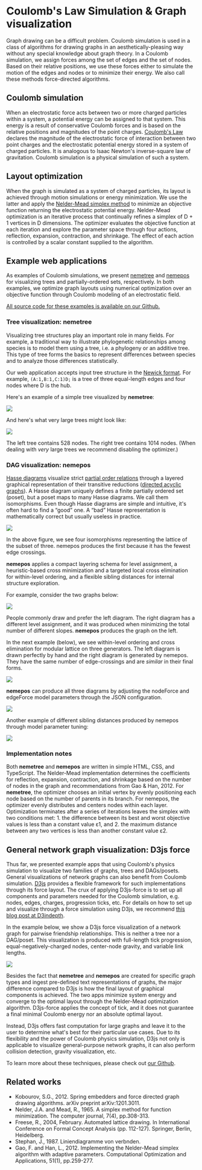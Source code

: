 # Coulomb's Law Simulation &amp; Graph visualization

Graph drawing can be a difficult problem. Coulomb simulation is used in a class of algorithms for drawing graphs in an aesthetically-pleasing way without any special knowledge about graph theory. In a Coulomb simulation, we assign forces among the set of edges and the set of nodes. Based on their relative positions, we use these forces either to simulate the motion of the edges and nodes or to minimize their energy. We also call these methods force-directed algorithms.

## Coulomb simulation

When an electrostatic force acts between two or more charged particles within a system, a potential energy can be assigned to that system. This energy is a result of conservative Coulomb forces and is based on the relative positions and magnitudes of the point charges. [Coulomb's Law](https://en.wikipedia.org/wiki/Coulomb%27s_law) declares the magnitude of the electrostatic force of interaction between two point charges and the electrostatic potential energy stored in a system of charged particles. It is analogous to Isaac Newton's inverse-square law of gravitation. Coulomb simulation is a physical simulation of such a system.

## Layout optimization

When the graph is simulated as a system of charged particles, its layout is achieved through motion simulations or energy minimization. We use the latter and apply the [Nelder-Mead simplex method](https://en.wikipedia.org/wiki/Nelder%E2%80%93Mead_method) to minimize an objective function returning the electrostatic potential energy. Nelder-Mead optimization is an iterative process that continually refines a simplex of D + 1 vertices in D dimensions. The optimizer evaluates the objective function at each iteration and explore the parameter space through four actions, reflection, expansion, contraction, and shrinkage. The effect of each action is controlled by a scalar constant supplied to the algorithm.

## Example web applications

As examples of Coulomb simulations, we present [nemetree](https://www.strong.io/blog-content/coulomb-graphs/nemetree) and [nemepos](https://www.strong.io/blog-content/coulomb-graphs/nemepos) for visualizing trees and partially-ordered sets, respectively. In both examples, we optimize graph layouts using numerical optimization over an objective function through Coulomb modeling of an electrostatic field.

[All source code for these examples is available on our Github.](https://github.com/strongio/coulomb-simulation-graph-visualization)

### Tree visualization: nemetree

Visualizing tree structures play an important role in many fields. For example, a traditional way to illustrate phylogenetic relationships among species is to model them using a tree, i.e. a phylogeny or an additive tree. This type of tree forms the basics to represent differences between species and to analyze those differences statistically.

Our web application accepts input tree structure in the [Newick format](https://en.wikipedia.org/wiki/Newick_format). For example, `(A:1,B:1,C:1)D;` is a tree of three equal-length edges and four nodes where D is the hub.

Here's an example of a simple tree visualized by **nemetree**:

![](images/2.png)

And here's what very large trees might look like:

![](images/3.png)

The left tree contains 528 nodes. The right tree contains 1014 nodes. (When dealing with _very_ large trees we recommend disabling the optimizer.)

### DAG visualization: nemepos

[Hasse diagrams](https://en.wikipedia.org/wiki/Hasse_diagram) visualize strict [partial order relations](https://en.wikipedia.org/wiki/Partially_ordered_set) through a layered graphical representation of their transitive reductions ([directed acyclic graphs](https://en.wikipedia.org/wiki/Directed_acyclic_graph)).  A Hasse diagram uniquely defines a finite partially ordered set (poset), but a poset maps to many Hasse diagrams. We call them isomorphisms. Even though Hasse diagrams are simple and intuitive, it's often hard to find a “good” one. A “bad” Hasse representation is mathematically correct but usually useless in practice.

![](images/4.png)

In the above figure, we see four isomorphisms representing the lattice of the subset of three. nemepos produces the first because it has the fewest edge crossings.

**nemepos** applies a compact layering schema for level assignment, a heuristic-based cross minimization and a targeted local cross elimination for within-level ordering, and a flexible sibling distances for internal structure exploration.

For example, consider the two graphs below:

![](images/5.png)

People commonly draw and prefer the left diagram. The right diagram has a different level assignment, and it was produced when minimizing the total number of different slopes. **nemepos** produces the graph on the left.

In the next example (below), we see within-level ordering and cross elimination for modular lattice on three generators. The left diagram is drawn perfectly by hand and the right diagram is generated by nemepos. They have the same number of edge-crossings and are _similar_ in their final forms.

![](images/6.png)

**nemepos** can produce all three diagrams by adjusting the nodeForce and edgeForce model parameters through the JSON configuration.

![](images/7.png)

Another example of different sibling distances produced by nemepos through model parameter tuning:

![](images/8.png)

### Implementation notes

Both **nemetree** and **nemepos** are written in simple HTML, CSS, and TypeScript. The Nelder-Mead implementation determines the coefficients for reflection, expansion, contraction, and shrinkage based on the number of nodes in the graph and recommendations from Gao & Han, 2012. For **nemetree**, the optimizer chooses an initial vertex by evenly positioning each node based on the number of parents in its branch. For nemepos, the optimizer evenly distributes and centers nodes within each layer. Optimization terminates after a series of iterations leaves the simplex with two conditions met: 1. the difference between its best and worst objective values is less than a constant value ε1, and 2. the maximum distance between any two vertices is less than another constant value ε2.

## General network graph visualization: D3js force

Thus far, we presented example apps that using Coulomb's physics simulation to visualize two families of graphs, trees and DAGs/posets. General visualizations of network graphs can also benefit from Coulomb simulation. [D3js](https://d3js.org/) provides a flexible framework for such implementations through its force layout. The crux of applying D3js-force is to set up all components and parameters needed for the Coulomb simulation, e.g. nodes, edges, charges, progression ticks, etc. For details on how to set up and visualize through a force simulation using D3js, we recommend [this blog post at D3indepth](http://d3indepth.com/force-layout/).

In the example below, we show a D3js force visualization of a network graph for pairwise friendship relationships. This is neither a tree nor a DAG/poset. This visualization is produced with full-length tick progression, equal-negatively-charged nodes, center-node gravity, and variable link lengths.

![](images/9.png)

Besides the fact that **nemetree** and **nemepos** are created for specific graph types and ingest pre-defined text representations of graphs, the major difference compared to D3js is how the final layout of graphical components is achieved. The two apps minimize system energy and converge to the optimal layout through the Nelder-Mead optimization algorithm. D3js-force applies the concept of tick, and it does not guarantee a final minimal Coulomb energy nor an absolute optimal layout.

Instead, D3js offers fast computation for large graphs and leave it to the user to determine what's best for their particular use cases. Due to its flexibility and the power of Coulomb physics simulation, D3js not only is applicable to visualize general-purpose network graphs, it can also perform collision detection, gravity visualization, etc.

To learn more about these techniques, please check out [our Github](https://github.com/strongio/coulomb-simulation-graph-visualization).

## Related works

* Kobourov, S.G., 2012. Spring embedders and force directed graph drawing algorithms. arXiv preprint arXiv:1201.3011.
* Nelder, J.A. and Mead, R., 1965. A simplex method for function minimization. The computer journal, 7(4), pp.308-313.
* Freese, R., 2004, February. Automated lattice drawing. In International Conference on Formal Concept Analysis (pp. 112-127). Springer, Berlin, Heidelberg.
* Stephan, J., 1987. Liniendiagramme von verbnden.
* Gao, F. and Han, L., 2012. Implementing the Nelder-Mead simplex algorithm with adaptive parameters. Computational Optimization and Applications, 51(1), pp.259-277.
